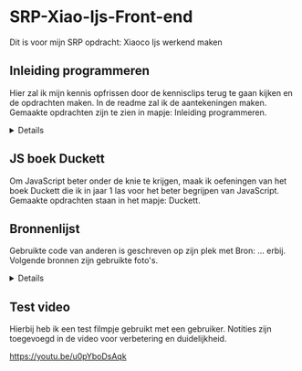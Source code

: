 # SRP-Xiao-Ijs-Front-end
Dit is voor mijn SRP opdracht: Xiaoco Ijs werkend maken

## Inleiding programmeren
Hier zal ik mijn kennis opfrissen door de kennisclips terug te gaan kijken en de opdrachten maken. In de readme zal ik de aantekeningen maken. Gemaakte opdrachten zijn te zien in mapje: Inleiding programmeren.

<details>

### Variabelen
Variabelen = doos
Doos heeft label, zodat je weet wat erin zit. 
Je kan dingen in doen in de doos wat aansluit bij de label.
Je kan alles in een variabel opslaan, ook een variabel. 
Als je iets nieuws opslaat in een bestaand variabel, zal het oudere overschreven worden. 

### Queryselector
Je roept selectoren op vanuit de DOM. 
Queryselector is een soort zoekmachine. 
Waar hij gaat zoeken, plaats je ervoor (document = object) . De functie (methode = queryselector) Wat je wilt zoeken (selector).
De eerste die hij ziet, selecteert hij. 

### Datatypes en arrays
Wat zijn datatypes?
Manier om onderscheid te maken in soorten data.
- String
- Int / Numbers
- Boolean

- Object waaronder:
- Arrays
- Console
- Functies
- HTML elementen (queryselector)

Wat zijn arrays?
Een lijst. De lijst gebruikt []

### Functies
= Wanneer de code wordt uitgevoerd. 
Je groepeert code als iets moet gebeuren wanneer je iets doet. Functie start schrijf je zo bijvoorbeeld: function groet() {}

### Eventlisteners
Met eventlisteners kan je gebruiken om functies werkend te maken.

### If else
Het is een conditioneel statement. We hebben ze zodat we conditie in code kunnen schrijven. Je kan doen: doet dit wanneer dat dat is of dat zo. 

### Parameters
Parameter is belangrijke feature van functies. Parameters is zodat we code niet vaak hoeven te herschrijven. 

</details>

## JS boek Duckett
Om JavaScript beter onder de knie te krijgen, maak ik oefeningen van het boek Duckett die ik in jaar 1 las voor het beter begrijpen van JavaScript. Gemaakte opdrachten staan in het mapje: Duckett.

## Bronnenlijst
Gebruikte code van anderen is geschreven op zijn plek met Bron: ... erbij.
Volgende bronnen zijn gebruikte foto's.

<details>

1. https://www.wikiwand.com/en/Magnum_(ice_cream)
2. https://www.magnumicecream.com/nl/campagnes/magnum-ruby.html
3. https://www.unileverfoodsolutions.be/nl/product/magnum-your-way-vanilla-25-NL-878759.html
5. https://www.chewoutloud.com/cookies-and-cream-ice-cream/
6. https://www.thespruceeats.com/making-the-most-of-sriracha-sauce-1328440
7. https://www.shutterstock.com/vi/search/kim+chi
8. https://nl.pinterest.com/pin/554998354060578089/
9. https://www.bouwhuis.com/njoy-discodip-1800g
10. https://www.bouwhuis.com/njoy-krokante-nootjesdip-1000g
11. https://nl.wikipedia.org/wiki/M%26M%27s
12. https://www.gettyimages.nl/detail/foto/melted-milk-chocolate-royalty-free-beeld/164899112
13. https://www.flaironline.nl/thuis/zo-smaakt-ijs-nog-lekkerder/
14. https://indebuurt.nl/apeldoorn/eten-drinken/waar-in-apeldoorn-haal-je-het-beste-ijs~52427/ 
15. https://www.webstaurantstore.com/chopped-mms-ice-cream-topping-10-lb/711MMS.html
16. Video: https://www.youtube.com/watch?v=tHmq-TCSEq8&ab_channel=a.k.a_sabby
17. Video: https://www.youtube.com/watch?v=LeaX68U0vXA&ab_channel=BitelloOffVocal

</details>

## Test video
Hierbij heb ik een test filmpje gebruikt met een gebruiker. Notities zijn toegevoegd in de video voor verbetering en duidelijkheid. 

https://youtu.be/u0pYboDsAqk